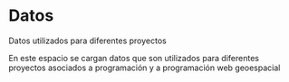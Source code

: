 # Datos
Datos utilizados para diferentes proyectos

En este espacio se cargan datos que son utilizados para diferentes proyectos asociados a programación y a programación web geoespacial
